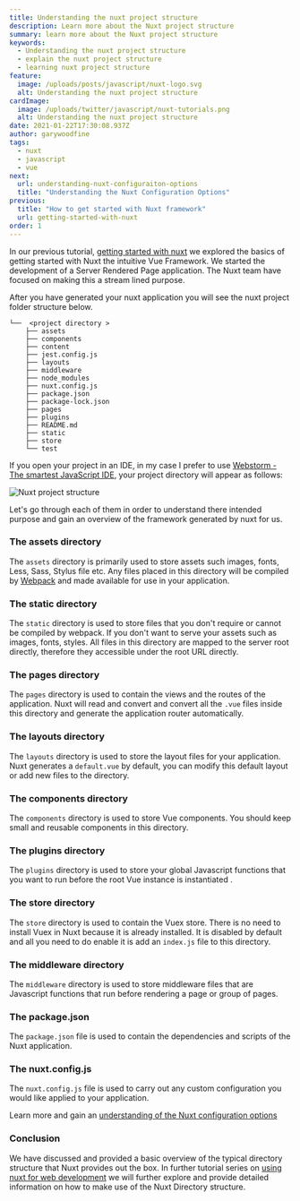 ```yaml
---
title: Understanding the nuxt project structure
description: Learn more about the Nuxt project structure
summary: learn more about the Nuxt project structure
keywords:
  - Understanding the nuxt project structure
  - explain the nuxt project structure
  - learning nuxt project structure
feature:
  image: /uploads/posts/javascript/nuxt-logo.svg
  alt: Understanding the nuxt project structure
cardImage:
  image: /uploads/twitter/javascript/nuxt-tutorials.png
  alt: Understanding the nuxt project structure
date: 2021-01-22T17:30:08.937Z
author: garywoodfine
tags:
  - nuxt
  - javascript
  - vue
next:
  url: understanding-nuxt-configuraiton-options
  title: "Understanding the Nuxt Configuration Options"
previous:
  title: "How to get started with Nuxt framework"
  url: getting-started-with-nuxt
order: 1
---
```


In our previous tutorial, 
[getting started with nuxt](https://geekiam.io/nuxt/getting-started-with-nuxt "Getting started with nuxt | Geek.I.Am") 
we explored the basics of getting started with Nuxt the intuitive Vue Framework.  We started the development of a
Server Rendered Page application. The Nuxt team have focused on making this a stream lined purpose. 

After you have generated your nuxt application you will see the nuxt project folder structure below.
```shell
└──  <project directory >
    ├── assets
    ├── components
    ├── content
    ├── jest.config.js
    ├── layouts
    ├── middleware
    ├── node_modules
    ├── nuxt.config.js
    ├── package.json
    ├── package-lock.json
    ├── pages
    ├── plugins
    ├── README.md
    ├── static
    ├── store
    └── test

```
If you open your project in an IDE, in my case I prefer to use [Webstorm - The smartest JavaScript IDE](https://www.jetbrains.com/webstorm/ "Webstorm - The smartest JavaScript IDE | Jetbrains"),
your project directory will appear as follows:

![Nuxt project structure](/uploads/nuxt-folder-structure.png "nuxt folder structure")

Let's go through each of them in order to understand there intended purpose and gain an overview of the framework 
generated by nuxt for us.

### The assets directory

The `assets` directory is primarily used to store assets such images, fonts, Less, Sass, Stylus file etc. Any files 
placed in this directory will be compiled by [Webpack](https://webpack.js.org/ "Webpack") and made available for use 
in your application.

### The static directory

The `static` directory is used to store files that you don't require or cannot be compiled by webpack.  If you don't 
want to serve your assets such as images, fonts, styles.  All files in this directory are mapped to the server root 
directly, therefore they accessible under the root URL directly.

### The pages directory

The `pages` directory is used to contain the views and the routes of the application.  Nuxt will read and convert and
convert all the `.vue` files inside this directory and generate the application router automatically.

### The layouts directory

The `layouts` directory is used to store the layout files for your application. Nuxt generates a `default.vue` by default,
you can modify this default layout or add new files to the directory.

### The components directory

The `components` directory is used to store Vue components.  You should keep small and reusable components in this 
directory.

### The plugins directory

The `plugins` directory is used to store your global Javascript functions that you want to run before the root Vue 
instance is instantiated . 

### The store directory

The `store` directory is used to contain the Vuex store. There is no need to install Vuex in Nuxt because it is already
installed. It is disabled by default and all you need to do enable it is add an `index.js` file to this directory.

### The middleware directory

The `middleware` directory is used to store middleware files that are Javascript functions that run before rendering a
page or group of pages.

### The package.json

The `package.json` file is used to contain the dependencies and scripts of the Nuxt application. 

### The nuxt.config.js 

The `nuxt.config.js` file is used to carry out any custom configuration you would like applied to your application.

Learn more and gain an [understanding of the Nuxt configuration options](https://geekiam.io/nuxt/understanding-nuxt-project-structure "Understanding the nuxt configuration options | Geek.I.Am")

### Conclusion

We have discussed and provided a basic overview of the typical directory structure that Nuxt provides out the box. In 
further tutorial series on [using nuxt for web development](https://geekiam.io/nuxt/ "Using Nuxt for web development | Geek.I.Am") 
we will further explore and provide detailed information on how to make use of the Nuxt Directory structure.

